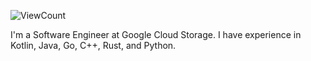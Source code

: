 ![ViewCount](https://views.whatilearened.today/views/github/bexxmodd/bexxmodd.svg?cache=remove)

I'm a Software Engineer at Google Cloud Storage. I have experience in Kotlin, Java, Go, C++, Rust, and Python.
